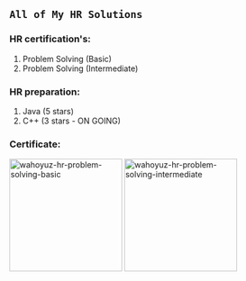 ## **`All of My HR Solutions`**
### HR certification's:
1. Problem Solving (Basic)
2. Problem Solving (Intermediate)

### HR preparation:
1. Java (5 stars)
2. C++ (3 stars - ON GOING)

### Certificate:
<img src="https://github.com/wahoyuz/HackerRank/blob/main/problem-solving-basic/certificate.png" alt="wahoyuz-hr-problem-solving-basic" width="200" height="200">
<img src="https://github.com/wahoyuz/HackerRank/blob/main/problem-solving-intermediate/certificate.png" alt="wahoyuz-hr-problem-solving-intermediate" width="200" height="200">
